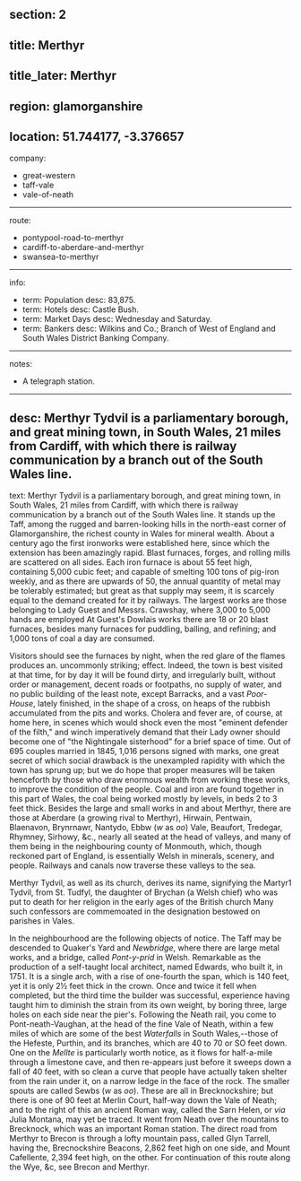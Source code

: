 section: 2
----
title: Merthyr
----
title_later: Merthyr
----
region: glamorganshire
----
location: 51.744177, -3.376657
----
company:
- great-western
- taff-vale
- vale-of-neath
----
route:
- pontypool-road-to-merthyr
- cardiff-to-aberdare-and-merthyr
- swansea-to-merthyr
----
info:
- term: Population
  desc: 83,875.
- term: Hotels
  desc: Castle Bush.
- term: Market Days
  desc: Wednesday and Saturday.
- term: Bankers
  desc: Wilkins and Co.; Branch of West of England and South Wales District Banking Company.
----
notes:
- A telegraph station.
----
desc: Merthyr Tydvil is a parliamentary borough, and great mining town, in South Wales, 21 miles from Cardiff, with which there is railway communication by a branch out of the South Wales line.
----
text: Merthyr Tydvil is a parliamentary borough, and great mining town, in South Wales, 21 miles from Cardiff, with which there is railway communication by a branch out of the South Wales line. It stands up the Taff, among the rugged and barren-looking hills in the north-east corner of Glamorganshire, the richest county in Wales for mineral wealth. About a century ago the first ironworks were established here, since which the extension has been amazingly rapid. Blast furnaces, forges, and rolling mills are scattered on all sides. Each iron furnace is about 55 feet high, containing 5,000 cubic feet; and capable of smelting 100 tons of pig-iron weekly, and as there are upwards of 50, the annual quantity of metal may be tolerably estimated; but great as that supply may seem, it is scarcely equal to the demand created for it by railways. The largest works are those belonging to Lady Guest and Messrs. Crawshay, where 3,000 to 5,000 hands are employed At Guest's Dowlais works there are 18 or 20 blast furnaces, besides many furnaces for puddling, balling, and refining; and 1,000 tons of coal a day are consumed.

Visitors should see the furnaces by night, when the red glare of the flames produces an. uncommonly striking; effect. Indeed, the town is best visited at that time, for by day it will be found dirty, and irregularly built, without order or management, decent roads or footpaths, no supply of water, and no public building of the least note, except Barracks, and a vast *Poor-House*, lately finished, in the shape of a cross, on heaps of the rubbish accumulated from the pits and works. Cholera and fever are, of course, at home here, in scenes which would shock even the most "eminent defender of the filth," and winch imperatively demand that their Lady owner should become one of "the Nightingale sisterhood" for a brief space of time. Out of 695 couples married in 1845, 1,016 persons signed with marks, one great secret of which social drawback is the unexampled rapidity with which the town has sprung up; but we do hope that proper measures will be taken henceforth by those who draw enormous wealth from working these works, to improve the condition of the people. Coal and iron are found together in this part of Wales, the coal being worked mostly by levels, in beds 2 to 3 feet thick. Besides the large and small works in and about Merthyr, there are those at Aberdare (a growing rival to Merthyr), Hirwain, Pentwain, Blaenavon, Brynrnawr, Nantydo, Ebbw (*w* as *oo*) Vale, Beaufort, Tredegar, Rhymney, Sirhowy, &c., nearly all seated at the head of valleys, and many of them being in the neighbouring county of Monmouth, which, though reckoned part of England, is essentially Welsh in minerals, scenery, and people. Railways and canals now traverse these valleys to the sea.

Merthyr Tydvil, as well as its church, derives its name, signifying the Martyr1 Tydvil, from St. Tudfyl, the daughter of Brychan (a Welsh chief) who was put to death for her religion in the early ages of the British church Many such confessors are commemoated in the designation bestowed on parishes in Vales.

In the neighbourhood are the following objects of notice. The Taff may be descended to Quaker's Yard and *Newbridge*, where there are large metal works, and a bridge, called *Pont-y-prid* in Welsh. Remarkable as the production of a self-taught local architect, named Edwards, who built it, in 1751. It is a single arch, with a rise of one-fourth the span, which is 140 feet, yet it is only 2½ feet thick in the crown. Once and twice it fell when completed, but the third time the builder was successful, experience having taught him to diminish the strain from its own weight, by boring three, large holes on each side near the pier's. Following the Neath rail, you come to Pont-neath-Vaughan, at the head of the fine Vale of Neath, within a few miles of which are some of the best *Waterfalls* in South Wales,--those of the Hefeste, Purthin, and its branches, which are 40 to 70 or SO feet down. One on the *Mellte* is particularly worth notice, as it flows for half-a-mile through a limestone cave, and then re-appears just before it sweeps down a fall of 40 feet, with so clean a curve that people have actually taken shelter from the rain under it, on a narrow ledge in the face of the rock. The smaller spouts are called Sewbs (*w* as *oo*). These are all in Brecknockshire; but there is one of 90 feet at Merlin Court, half-way down the Vale of Neath; and to the right of this an ancient Roman way, called the Sarn Helen, or *via* Julia Montana, may yet be traced. It went from Neath over the mountains to Brecknock, which was an important Roman station. The direct road from Merthyr to Brecon is through a lofty mountain pass, called Glyn Tarrell, having the, Brecnockshire Beacons, 2,862 feet high on one side, and Mount Cafellente, 2,394 feet high, on the other. For continuation of this route along the Wye, &c, see Brecon and Merthyr.
